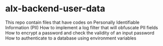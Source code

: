 # alx-backend-user-data
This repo contain files that have codes on Personally Identifiable Information (PII) How to implement a log filter that will obfuscate PII fields How to encrypt a password and check the validity of an input password How to authenticate to a database using environment variables
